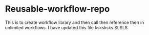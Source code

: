 # Reusable-workflow-repo
This is to create workflow library and then call then reference then in unlimited workflows.
I have updated this file ksksksks SLSLS